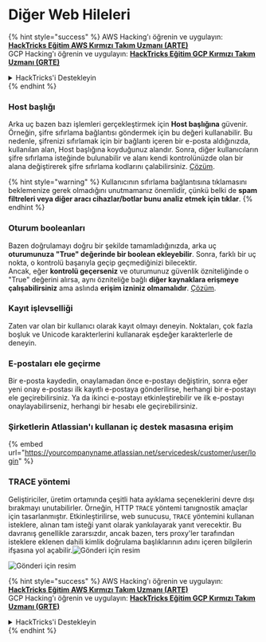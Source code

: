 # Diğer Web Hileleri

{% hint style="success" %}
AWS Hacking'ı öğrenin ve uygulayın: <img src="/.gitbook/assets/arte.png" alt="" data-size="line">[**HackTricks Eğitim AWS Kırmızı Takım Uzmanı (ARTE)**](https://training.hacktricks.xyz/courses/arte)<img src="/.gitbook/assets/arte.png" alt="" data-size="line">\
GCP Hacking'ı öğrenin ve uygulayın: <img src="/.gitbook/assets/grte.png" alt="" data-size="line">[**HackTricks Eğitim GCP Kırmızı Takım Uzmanı (GRTE)**<img src="/.gitbook/assets/grte.png" alt="" data-size="line">](https://training.hacktricks.xyz/courses/grte)

<details>

<summary>HackTricks'i Destekleyin</summary>

* [**Abonelik planlarını**](https://github.com/sponsors/carlospolop) kontrol edin!
* 💬 [**Discord grubuna**](https://discord.gg/hRep4RUj7f) katılın veya [**telegram grubuna**](https://t.me/peass) katılın veya bizi **Twitter** 🐦 [**@hacktricks\_live**](https://twitter.com/hacktricks\_live)** takip edin.**
* Hacking hilelerini paylaşmak için **HackTricks** ve **HackTricks Cloud** github depolarına PR göndererek katkıda bulunun.

</details>
{% endhint %}

### Host başlığı

Arka uç bazen bazı işlemleri gerçekleştirmek için **Host başlığına** güvenir. Örneğin, şifre sıfırlama bağlantısı göndermek için bu değeri kullanabilir. Bu nedenle, şifrenizi sıfırlamak için bir bağlantı içeren bir e-posta aldığınızda, kullanılan alan, Host başlığına koyduğunuz alandır. Sonra, diğer kullanıcıların şifre sıfırlama isteğinde bulunabilir ve alanı kendi kontrolünüzde olan bir alana değiştirerek şifre sıfırlama kodlarını çalabilirsiniz. [Çözüm](https://medium.com/nassec-cybersecurity-writeups/how-i-was-able-to-take-over-any-users-account-with-host-header-injection-546fff6d0f2).

{% hint style="warning" %}
Kullanıcının sıfırlama bağlantısına tıklamasını beklemenize gerek olmadığını unutmamanız önemlidir, çünkü belki de **spam filtreleri veya diğer aracı cihazlar/botlar bunu analiz etmek için tıklar**.
{% endhint %}

### Oturum booleanları

Bazen doğrulamayı doğru bir şekilde tamamladığınızda, arka uç **oturumunuza "True" değerinde bir boolean ekleyebilir**. Sonra, farklı bir uç nokta, o kontrolü başarıyla geçip geçmediğinizi bilecektir.\
Ancak, eğer **kontrolü geçerseniz** ve oturumunuz güvenlik özniteliğinde o "True" değerini alırsa, aynı özniteliğe bağlı **diğer kaynaklara erişmeye çalışabilirsiniz** ama aslında **erişim izniniz olmamalıdır**. [Çözüm](https://medium.com/@ozguralp/a-less-known-attack-vector-second-order-idor-attacks-14468009781a).

### Kayıt işlevselliği

Zaten var olan bir kullanıcı olarak kayıt olmayı deneyin. Noktaları, çok fazla boşluk ve Unicode karakterlerini kullanarak eşdeğer karakterlerle de deneyin.

### E-postaları ele geçirme

Bir e-posta kaydedin, onaylamadan önce e-postayı değiştirin, sonra eğer yeni onay e-postası ilk kayıtlı e-postaya gönderilirse, herhangi bir e-postayı ele geçirebilirsiniz. Ya da ikinci e-postayı etkinleştirebilir ve ilk e-postayı onaylayabilirseniz, herhangi bir hesabı ele geçirebilirsiniz.

### Şirketlerin Atlassian'ı kullanan iç destek masasına erişim

{% embed url="https://yourcompanyname.atlassian.net/servicedesk/customer/user/login" %}

### TRACE yöntemi

Geliştiriciler, üretim ortamında çeşitli hata ayıklama seçeneklerini devre dışı bırakmayı unutabilirler. Örneğin, HTTP `TRACE` yöntemi tanıgnostik amaçlar için tasarlanmıştır. Etkinleştirilirse, web sunucusu, `TRACE` yöntemini kullanan isteklere, alınan tam isteği yanıt olarak yankılayarak yanıt verecektir. Bu davranış genellikle zararsızdır, ancak bazen, ters proxy'ler tarafından isteklere eklenen dahili kimlik doğrulama başlıklarının adını içeren bilgilerin ifşasına yol açabilir.![Gönderi için resim](https://miro.medium.com/max/60/1\*wDFRADTOd9Tj63xucenvAA.png?q=20)

![Gönderi için resim](https://miro.medium.com/max/1330/1\*wDFRADTOd9Tj63xucenvAA.png)


{% hint style="success" %}
AWS Hacking'ı öğrenin ve uygulayın: <img src="/.gitbook/assets/arte.png" alt="" data-size="line">[**HackTricks Eğitim AWS Kırmızı Takım Uzmanı (ARTE)**](https://training.hacktricks.xyz/courses/arte)<img src="/.gitbook/assets/arte.png" alt="" data-size="line">\
GCP Hacking'ı öğrenin ve uygulayın: <img src="/.gitbook/assets/grte.png" alt="" data-size="line">[**HackTricks Eğitim GCP Kırmızı Takım Uzmanı (GRTE)**<img src="/.gitbook/assets/grte.png" alt="" data-size="line">](https://training.hacktricks.xyz/courses/grte)

<details>

<summary>HackTricks'i Destekleyin</summary>

* [**Abonelik planlarını**](https://github.com/sponsors/carlospolop) kontrol edin!
* 💬 [**Discord grubuna**](https://discord.gg/hRep4RUj7f) katılın veya [**telegram grubuna**](https://t.me/peass) katılın veya bizi **Twitter** 🐦 [**@hacktricks\_live**](https://twitter.com/hacktricks\_live)** takip edin.**
* Hacking hilelerini paylaşmak için **HackTricks** ve **HackTricks Cloud** github depolarına PR göndererek katkıda bulunun.

</details>
{% endhint %}
